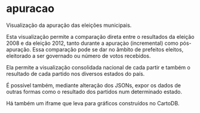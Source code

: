 apuracao
========

Visualização da apuração das eleições municipais.

Esta visualização permite a comparação direta entre o resultados da
eleição 2008 e da eleição 2012, tanto durante a apuraçào (incremental)
como pós-apuração. Essa comparação pode se dar no âmbito de prefeitos
eleitos, eleitorado a ser governado ou número de votos recebidos.

Ela permite a visualização consolidada nacional de cada partir e também
o resultado de cada partido nos diversos estados do país.

É possível também, mediante alteração dos JSONs, expor os dados de outras
formas como o resultado dos partidos num determinado estado.

Há também um iframe que leva para gráficos construídos no CartoDB.

